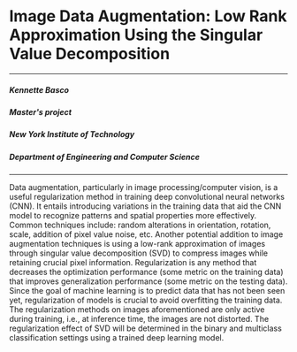 
# Image Data Augmentation: Low Rank Approximation Using the Singular Value Decomposition
---
##### Kennette Basco 
##### Master's project 
##### New York Institute of Technology 
##### Department of Engineering and Computer Science 

---
Data augmentation, particularly in image processing/computer vision, is a useful regularization method in training deep convolutional neural networks (CNN). It entails introducing variations in the training data that aid the CNN model to recognize patterns and spatial properties more effectively. Common techniques include: random alterations in orientation, rotation, scale, addition of pixel value noise, etc. Another potential addition to image augmentation techniques is using a low-rank approximation of images through singular value decomposition (SVD) to compress images while retaining crucial pixel information. 
Regularization is any method that decreases the optimization performance (some metric on the training data) that improves generalization performance (some metric on the testing data). Since the goal of machine learning is to predict data that has not been seen yet, regularization of models is crucial to avoid overfitting the training data. The regularization methods on images aforementioned are only active during training, i.e., at inference time, the images are not distorted.
The regularization effect of SVD will be determined in the binary and multiclass classification settings using a trained deep learning model.


